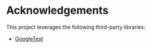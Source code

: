 # Acknowledgements

This project leverages the following third-party libraries:
* [GoogleTest](https://github.com/google/googletest)

